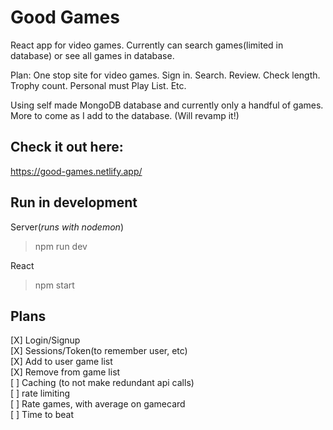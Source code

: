 # Good Games

React app for video games. Currently can search games(limited in database) or see all games in database.

Plan: One stop site for video games. Sign in. Search. Review. Check length. Trophy count. Personal must Play List. Etc.

Using self made MongoDB database and currently only a handful of games. More to come as I add to the database. (Will revamp it!)

## Check it out here:

https://good-games.netlify.app/

## Run in development

Server(_runs with nodemon_)

> npm run dev

React

> npm start

## Plans

[X] Login/Signup  
[X] Sessions/Token(to remember user, etc)  
[X] Add to user game list   
[X] Remove from game list  
[ ] Caching (to not make redundant api calls)  
[ ] rate limiting  
[ ] Rate games, with average on gamecard   
[ ] Time to beat   

